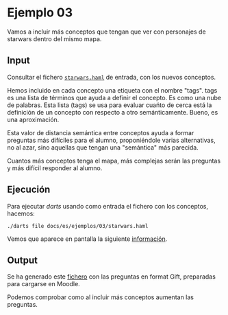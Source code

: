 
# Ejemplo 03

Vamos a incluir más conceptos que tengan que ver con personajes de starwars
dentro del mismo mapa.

## Input

Consultar el fichero [`starwars.haml`](./starwars.haml) de entrada,
con los nuevos conceptos.

Hemos incluido en cada concepto una etiqueta con el nombre "tags". tags es una
lista de términos que ayuda a definir el concepto. Es como una nube de palabras.
Esta lista (tags) se usa para evaluar cuańto de cerca está la definición de un
concepto con respecto a otro semánticamente. Bueno, es una aproximación.

Esta valor de distancia semántica entre conceptos ayuda a formar preguntas
más difíciles para el alumno, proponiéndole varias alternativas, no al azar, sino
aquellas que tengan una "semántica" más parecida.

Cuantos más conceptos tenga el mapa, más complejas serán las preguntas y más
difícil responder al alumno.

## Ejecución

Para ejecutar *darts* usando como entrada el fichero con los conceptos, hacemos:

`./darts file docs/es/ejemplos/03/starwars.haml`

Vemos que aparece en pantalla la siguiente [información](./starwars-log.txt).

## Output

Se ha generado este [fichero](./starwars-gift.txt) con las preguntas en
format Gift, preparadas para cargarse en Moodle.

Podemos comprobar como al incluir más conceptos aumentan las preguntas.
